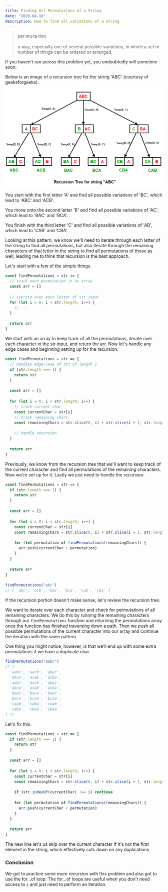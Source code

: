 ```yaml
---
title: Finding All Permutations of a String
date: "2020-04-18"
description: How to find all variations of a string
---
```


<blockquote>
per·mu·ta·tion
<br>
<br>
a way, especially one of several possible variations, in which a set or number of things can be ordered or arranged.
</blockquote>

If you haven't ran across this problem yet, you undoubtedly will sometime soon.

Below is an image of a recursion tree for the string 'ABC' (courtesy of geeksforgeeks).

<img src="./tree.png" />

You start with the first letter 'A' and find all possible variations of 'BC', which lead to 'ABC' and 'ACB'.

You move onto the second letter 'B' and find all possible variations of 'AC', which lead to 'BAC' and 'BCA'.

You finish with the third letter 'C' and find all possible variations of 'AB', which lead to 'CAB' and 'CBA'.

Looking at this pattern, we know we'll need to iterate through each letter of the string to find all permutations, but also iterate through the remaining characters of that letter in the string to find all permutations of those as well, leading me to think that recursion is the best approach.

Let's start with a few of the simple things.

```javascript
const findPermutations = str => {
  // track each permutation in an array
  const arr = []

  // iterate over each letter of str input
  for (let i = 0; i < str.length; i++) {
    // ...
  }

  return arr
}
```

We start with an array to keep track of all the permutations, iterate over each character in the str input, and return the arr. Now let's handle any edge cases and beginning setting up for the recursion.

```javascript
const findPermutations = str => {
  // handles edge-case of str of length 1
  if (str.length === 1) {
    return str
  }

  const arr = []

  for (let i = 0; i < str.length; i++) {
    // track current char
    const currentChar = str[i]
    // track remaining chars
    const remainingChars = str.slice(0, i) + str.slice(i + 1, str.length)

    // handle recursion
  }

  return arr
}
```

Previously, we know from the recursion tree that we'll want to keep track of the current character and find all permutations of the remaining characters. Now we're set up for it. Lastly we just need to handle the recursion.

```javascript
const findPermutations = str => {
  if (str.length === 1) {
    return str
  }

  const arr = []

  for (let i = 0; i < str.length; i++) {
    const currentChar = str[i]
    const remainingChars = str.slice(0, i) + str.slice(i + 1, str.length)

    for (let permutation of findPermutations(remainingChars)) {
      arr.push(currentChar + permutation)
    }
  }

  return arr
}

findPermutations("abc")
// [ 'abc', 'acb', 'bac', 'bca', 'cab', 'cba' ]
```

If the recursion portion doesn't make sense, let's review the recursion tree.

We want to iterate over each character and check for permutations of all remaining characters.
We do this by running the remaining characters through our <code>findPermutations</code> function
and returning the permutations array once the function has finished traversing down a path.
Then we push all possible permutations of the current character into our array and continue the iteration
with the same pattern.

One thing you might notice, however, is that we'll end up with some extra permutations if we have a duplicate char.

```javascript
findPermutations("aabc")
/* [
  'aabc', 'aacb', 'abac',
  'abca', 'acab', 'acba',
  'aabc', 'aacb', 'abac',
  'abca', 'acab', 'acba',
  'baac', 'baca', 'baac',
  'baca', 'bcaa', 'bcaa',
  'caab', 'caba', 'caab',
  'caba', 'cbaa', 'cbaa'
] */
```

Let's fix this.

```javascript
const findPermutations = str => {
  if (str.length === 1) {
    return str
  }

  const arr = []

  for (let i = 0; i < str.length; i++) {
    const currentChar = str[i]
    const remainingChars = str.slice(0, i) + str.slice(i + 1, str.length)

    if (str.indexOf(currentChar) !== i) continue

    for (let permutation of findPermutations(remainingChars)) {
      arr.push(currentChar + permutation)
    }
  }

  return arr
}
```

The new line let's us skip over the current character if it's not the first element in the string,
which effectively cuts down on any duplications.

<h3>Conclusion</h3>

We got to practice some more recursion with this problem and also got to use the for...of loop.
The for...of loops are useful when you don't need access to <code>i</code> and just need to perform an iteration.
